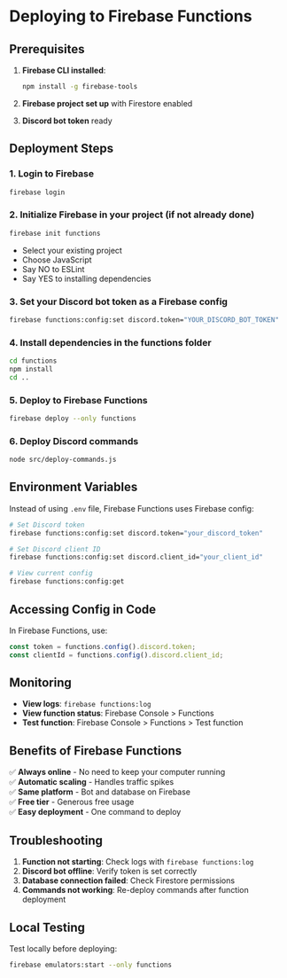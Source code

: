 # Deploying to Firebase Functions

## Prerequisites

1. **Firebase CLI installed**:
   ```bash
   npm install -g firebase-tools
   ```

2. **Firebase project set up** with Firestore enabled

3. **Discord bot token** ready

## Deployment Steps

### 1. Login to Firebase
```bash
firebase login
```

### 2. Initialize Firebase in your project (if not already done)
```bash
firebase init functions
```
- Select your existing project
- Choose JavaScript
- Say NO to ESLint
- Say YES to installing dependencies

### 3. Set your Discord bot token as a Firebase config
```bash
firebase functions:config:set discord.token="YOUR_DISCORD_BOT_TOKEN"
```

### 4. Install dependencies in the functions folder
```bash
cd functions
npm install
cd ..
```

### 5. Deploy to Firebase Functions
```bash
firebase deploy --only functions
```

### 6. Deploy Discord commands
```bash
node src/deploy-commands.js
```

## Environment Variables

Instead of using `.env` file, Firebase Functions uses Firebase config:

```bash
# Set Discord token
firebase functions:config:set discord.token="your_discord_token"

# Set Discord client ID
firebase functions:config:set discord.client_id="your_client_id"

# View current config
firebase functions:config:get
```

## Accessing Config in Code

In Firebase Functions, use:
```javascript
const token = functions.config().discord.token;
const clientId = functions.config().discord.client_id;
```

## Monitoring

- **View logs**: `firebase functions:log`
- **View function status**: Firebase Console > Functions
- **Test function**: Firebase Console > Functions > Test function

## Benefits of Firebase Functions

✅ **Always online** - No need to keep your computer running  
✅ **Automatic scaling** - Handles traffic spikes  
✅ **Same platform** - Bot and database on Firebase  
✅ **Free tier** - Generous free usage  
✅ **Easy deployment** - One command to deploy  

## Troubleshooting

1. **Function not starting**: Check logs with `firebase functions:log`
2. **Discord bot offline**: Verify token is set correctly
3. **Database connection failed**: Check Firestore permissions
4. **Commands not working**: Re-deploy commands after function deployment

## Local Testing

Test locally before deploying:
```bash
firebase emulators:start --only functions
``` 